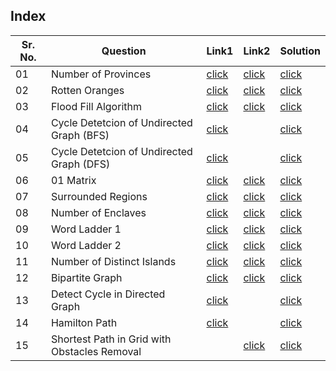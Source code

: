 ## Index 

Sr. No. | Question|Link1 | Link2 | Solution
---|---|---|---|---
01 | Number of Provinces | [click](https://practice.geeksforgeeks.org/problems/number-of-provinces/1?utm_source=youtube&utm_medium=collab_striver_ytdescription&utm_campaign=number_of_provinces) | [click](https://leetcode.com/problems/number-of-provinces/) | [click](./Solutions/NumberOfProvinces.java)
02 | Rotten Oranges | [click](https://practice.geeksforgeeks.org/problems/rotten-oranges2536/1?utm_source=youtube&utm_medium=collab_striver_ytdescription&utm_campaign=rotten_oranges) | [click](https://leetcode.com/problems/rotting-oranges/) | [click](./Solutions/RottenOranges.java)
03 | Flood Fill Algorithm | [click](https://practice.geeksforgeeks.org/problems/flood-fill-algorithm1856/1?utm_source=youtube&utm_medium=collab_striver_ytdescription&utm_campaign=flood-fill-algorithm) | [click](https://leetcode.com/problems/flood-fill/) | [click](./Solutions/FloodFillAlgorithm.java)
04 | Cycle Detetcion of Undirected Graph (BFS) | [click](https://practice.geeksforgeeks.org/problems/detect-cycle-in-an-undirected-graph/1?utm_source=youtube&utm_medium=collab_striver_ytdescription&utm_campaign=detect-cycle-in-an-undirected-graph) | |[click](./Solutions/CycleDetectionOfUndirectedGraphUsingBFS.java) 
05 | Cycle Detetcion of Undirected Graph (DFS) | [click](https://practice.geeksforgeeks.org/problems/detect-cycle-in-an-undirected-graph/1?utm_source=youtube&utm_medium=collab_striver_ytdescription&utm_campaign=detect-cycle-in-an-undirected-graph) | |[click](./Solutions/CycleDetectionOfUndirectedGraphUsingDFS.java)
06 | 01 Matrix | [click](https://practice.geeksforgeeks.org/problems/distance-of-nearest-cell-having-1-1587115620/1) | [click](https://leetcode.com/problems/01-matrix/) | [click](./Solutions/01Matrix.java)
07 | Surrounded Regions | [click](https://practice.geeksforgeeks.org/problems/replace-os-with-xs0052/1?utm_source=youtube&utm_medium=collab_striver_ytdescription&utm_campaign=replace-os-with-xs) | [click](https://leetcode.com/problems/surrounded-regions/) | [click](./Solutions/SurroundedRegions.java)
08 | Number of Enclaves| [click](https://practice.geeksforgeeks.org/problems/number-of-enclaves/1) | [click](https://leetcode.com/problems/number-of-enclaves/) | [click](./Solutions/NumberOfEnclaves.java)
09 | Word Ladder 1 | [click](https://practice.geeksforgeeks.org/problems/word-ladder/1) | [click](https://leetcode.com/problems/word-ladder/) | [click](./Solutions/WordLadder1.java)
10 | Word Ladder 2 | [click](https://practice.geeksforgeeks.org/problems/word-ladder-ii/1) | [click](https://leetcode.com/problems/word-ladder-ii/) | [click](./Solutions/WordLadder2.java)
11 | Number of Distinct Islands| [click](https://practice.geeksforgeeks.org/problems/number-of-distinct-islands/1) | [click](https://leetcode.com/problems/number-of-distinct-islands-ii/) | [click](./Solutions/NumberOfDifferentIslands.java)
12 | Bipartite Graph | [click](https://practice.geeksforgeeks.org/problems/bipartite-graph/1) | [click](https://leetcode.com/problems/is-graph-bipartite/) | [click](./Solutions/BipartiteGraph.java)
13 | Detect Cycle in Directed Graph | [click](https://practice.geeksforgeeks.org/problems/detect-cycle-in-a-directed-graph/1) || [click](./Solutions/DetectCycleInDirectedGraph.java)
14 | Hamilton Path | [click](https://practice.geeksforgeeks.org/problems/hamiltonian-path2522/1)| | [click](./Solutions/HamiltonPath.java)
15 | Shortest Path in Grid with Obstacles Removal || [click](https://leetcode.com/problems/shortest-path-in-a-grid-with-obstacles-elimination/) | [click](./Solutions/ShortestPathInGridWithObstaclesRemoval.java)
